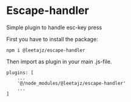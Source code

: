 # Escape-handler
Simple plugin to handle esc-key press  

First you have to install the package:
```
npm i @leetajz/escape-handler
```

Then import as plugin in your main .js-file.
```
plugins: [
    ...
    '@/node_modules/@leetajz/escape-handler'
    ...
]
```
